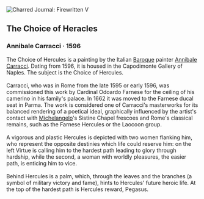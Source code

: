 <div class="artwork-of-the-day">
  <div class="container">
    <div class="img-wrapper">
      <img
        src="https://uploads4.wikiart.org/00276/images/annibale-carracci/annibale-carracci-the-choice-of-heracles-wga4416.jpg!Large.jpg"
        alt="Charred Journal: Firewritten V" />
    </div>
    <div class="artwork-detail">
      <div class="artwork-origin"> 
        <h2 class="artwork-name">The Choice of Heracles</h2>
        <h3 class="artist">
          Annibale Carracci
                    ·  1596
        </h3>
      </div>
      <p class="description">
        <span class="artwork-description-text ng-binding" ng-bind-html="viewModel.ArtworkOfTheDay.Description | unsafe">The Choice of Hercules is a painting by the Italian <a target="_blank" href="/en/artists-by-art-movement/baroque">Baroque</a> painter <a target="_blank" href="/en/annibale-carracci">Annibale Carracci</a>. Dating from 1596, it is housed in the Capodimonte Gallery of Naples. The subject is the Choice of Hercules.
<br>
<br>Carracci, who was in Rome from the late 1595 or early 1596, was commissioned this work by Cardinal Odoardo Farnese for the ceiling of his camerino in his family's palace. In 1662 it was moved to the Farnese ducal seat in Parma. The work is considered one of Carracci's masterworks for its balanced rendering of a poetical ideal, graphically influenced by the artist's contact with <a target="_blank" href="/en/michelangelo">Michelangelo</a>'s Sistine Chapel frescoes and Rome's classical remains, such as the Farnese Hercules or the Laocoon group.
<br>
<br>A vigorous and plastic Hercules is depicted with two women flanking him, who represent the opposite destinies which life could reserve him: on the left Virtue is calling him to the hardest path leading to glory through hardship, while the second, a woman with worldly pleasures, the easier path, is enticing him to vice.
<br>
<br>Behind Hercules is a palm, which, through the leaves and the branches (a symbol of military victory and fame), hints to Hercules' future heroic life. At the top of the hardest path is Hercules reward, Pegasus.</span>
                        <div class="text-shadow-container" ng-show="showShadow" style=""></div>
      </p>
    </div>
  </div>

</div>
